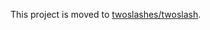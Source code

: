 This project is moved to [twoslashes/twoslash](https://github.com/twoslashes/twoslash/tree/main/packages/twoslash-vue).
